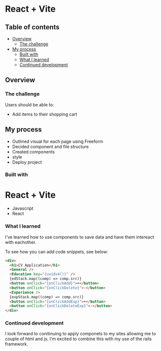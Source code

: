 # React + Vite

## Table of contents

- [Overview](#overview)
  - [The challenge](#the-challenge)
- [My process](#my-process)
  - [Built with](#built-with)
  - [What I learned](#what-i-learned)
  - [Continued development](#continued-development)

## Overview

### The challenge

Users should be able to:

- Add items to their shopping cart

## My process

- Outlined visual for each page using Freeform
- Decided component and file structure
- Created components
- style
- Deploy project

### Built with

# React + Vite

- Javascript
- React

### What I learned

I've learned how to use components to save data and have them intereact with eachother.

To see how you can add code snippets, see below:

```html
<div>
  <h1>CV Application</h1>
  <General />
  <Education key="{uuidv4()}" />
  {edStack.map((comp) => comp.src)}
  <button onClick="{onClickAdd}">+</button>
  <button onClick="{onClickDelete}">-</button>
  <Experience />
  {expStack.map((comp) => comp.src)}
  <button onClick="{onClickAddExp}">+</button>
  <button onClick="{onClickDeleteExp}">-</button>
</div>
```

### Continued development

I look forward to conitinuing to apply componets to my sites allowing me to couple of html and js. I'm excited to combine this with my use of the rails framework.
